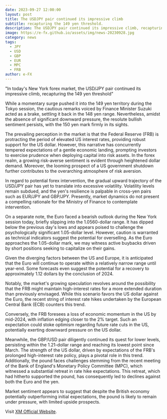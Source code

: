 ```yaml
---
date: 2023-09-27 12:00:00
layout: post
title: The USDJPY pair continued its impressive climb
subtitle: recapturing the 149 yen threshold.
description: The USDJPY pair continued its impressive climb, recapturing the 149 yen threshold.
image: https://e-fx.github.io/assets/img/news-20230928.jpg
category: news
tags:
  - JPY
  - USD
  - GBP
  - EUR
  - MPC
  - FRB
author: e-FX
---
```


"In today's New York forex market, the USD/JPY pair continued its impressive climb, recapturing the 149 yen threshold"

While a momentary surge pushed it into the 149 yen territory during the Tokyo session, the cautious remarks voiced by Finance Minister Suzuki acted as a brake, settling it back in the 148 yen range. Nevertheless, amidst the absence of significant downward pressure, the resolute bullish sentiment persists, with the 150 yen mark firmly in its sights.

The prevailing perception in the market is that the Federal Reserve (FRB) is protracting the period of elevated US interest rates, providing robust support for the US dollar. However, this narrative has concurrently tempered expectations of a gentle economic landing, prompting investors to exercise prudence when deploying capital into risk assets. In the forex realm, a growing risk-averse sentiment is evident through heightened dollar demand. Moreover, the looming prospect of a US government shutdown further contributes to the overarching atmosphere of risk aversion.

In regard to potential forex intervention, the gradual upward trajectory of the USD/JPY pair has yet to translate into excessive volatility. Volatility levels remain subdued, and the yen's resilience is palpable in cross-yen pairs such as EUR/JPY and GBP/JPY. Presently, market dynamics do not present a compelling rationale for the Ministry of Finance to contemplate intervention.

On a separate note, the Euro faced a bearish outlook during the New York session today, briefly slipping into the 1.0560-dollar range. It has dipped below the previous day's lows and appears poised to challenge the psychologically significant 1.05-dollar level. However, caution is warranted as technical indicators suggest the potential for overselling. As the Euro approaches the 1.05-dollar mark, we may witness active buybacks driven by short positions seeking to capitalize on their gains.

Given the diverging factors between the US and Europe, it is anticipated that the Euro will continue to operate within a relatively narrow range until year-end. Some forecasts even suggest the potential for a recovery to approximately 1.12 dollars by the conclusion of 2024.

Notably, the market's growing speculation revolves around the possibility that the FRB might maintain high-interest rates for a more extended duration than previously envisaged. While this scenario favors the US dollar against the Euro, the recent string of interest rate hikes undertaken by the European Central Bank (ECB) counters this trend.

Conversely, the FRB foresees a loss of economic momentum in the US by mid-2024, with inflation edging closer to the 2% target. Such an expectation could stoke optimism regarding future rate cuts in the US, potentially exerting downward pressure on the US dollar.

Meanwhile, the GBP/USD pair diligently continued its quest for lower levels, persisting within the 1.21-dollar range and reaching its lowest point since March. The strength of the US dollar, driven by expectations of the FRB's prolonged high-interest rate policy, plays a pivotal role in this trend. Additionally, the pound faces challenges stemming from the recent meeting of the Bank of England's Monetary Policy Committee (MPC), which witnessed a substantial retreat in rate hike expectations. This retreat, which had hitherto supported the pound, has consequently led to declines against both the Euro and the yen.

Market sentiment appears to suggest that despite the British economy potentially outperforming initial expectations, the pound is likely to remain under pressure, with limited upside prospects.

Visit [XM Official Website](https://clicks.pipaffiliates.com/c?c=550036&l=en&p=0).